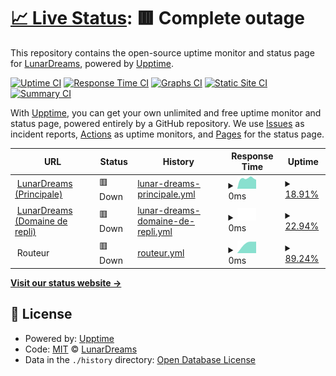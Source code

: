 # [📈 Live Status](https://stats.lunardreams.fr): <!--live status--> **🟥 Complete outage**

This repository contains the open-source uptime monitor and status page for [LunarDreams](https://lunardreams.fr), powered by [Upptime](https://github.com/upptime/upptime).

[![Uptime CI](https://github.com/lunar-d/WebStats/workflows/Uptime%20CI/badge.svg)](https://github.com/upptime/upptime/actions?query=workflow%3A%22Uptime+CI%22)
[![Response Time CI](https://github.com/lunar-d/WebStats/workflows/Response%20Time%20CI/badge.svg)](https://github.com/upptime/upptime/actions?query=workflow%3A%22Response+Time+CI%22)
[![Graphs CI](https://github.com/lunar-d/WebStats/workflows/Graphs%20CI/badge.svg)](https://github.com/upptime/upptime/actions?query=workflow%3A%22Graphs+CI%22)
[![Static Site CI](https://github.com/lunar-d/WebStats/workflows/Static%20Site%20CI/badge.svg)](https://github.com/upptime/upptime/actions?query=workflow%3A%22Static+Site+CI%22)
[![Summary CI](https://github.com/lunar-d/WebStats/workflows/Summary%20CI/badge.svg)](https://github.com/upptime/upptime/actions?query=workflow%3A%22Summary+CI%22)

With [Upptime](https://upptime.js.org), you can get your own unlimited and free uptime monitor and status page, powered entirely by a GitHub repository. We use [Issues](https://github.com/lunar-d/WebStats/issues) as incident reports, [Actions](https://github.com/lunar-d/WebStats/actions) as uptime monitors, and [Pages](https://stats.lunardreams.fr) for the status page.

<!--start: status pages-->
<!-- This summary is generated by Upptime (https://github.com/upptime/upptime) -->
<!-- Do not edit this manually, your changes will be overwritten -->
<!-- prettier-ignore -->
| URL | Status | History | Response Time | Uptime |
| --- | ------ | ------- | ------------- | ------ |
| <img alt="" src="https://favicons.githubusercontent.com/lunardreams.fr" height="13"> [LunarDreams (Principale)](https://lunardreams.fr) | 🟥 Down | [lunar-dreams-principale.yml](https://github.com/lunar-d/WebStats/commits/HEAD/history/lunar-dreams-principale.yml) | <details><summary><img alt="Response time graph" src="./graphs/lunar-dreams-principale/response-time-week.png" height="20"> 0ms</summary><br><a href="https://stats.lunardreams.fr/history/lunar-dreams-principale"><img alt="Response time 0" src="https://img.shields.io/endpoint?url=https%3A%2F%2Fraw.githubusercontent.com%2Flunar-d%2FWebStats%2FHEAD%2Fapi%2Flunar-dreams-principale%2Fresponse-time.json"></a><br><a href="https://stats.lunardreams.fr/history/lunar-dreams-principale"><img alt="24-hour response time 0" src="https://img.shields.io/endpoint?url=https%3A%2F%2Fraw.githubusercontent.com%2Flunar-d%2FWebStats%2FHEAD%2Fapi%2Flunar-dreams-principale%2Fresponse-time-day.json"></a><br><a href="https://stats.lunardreams.fr/history/lunar-dreams-principale"><img alt="7-day response time 0" src="https://img.shields.io/endpoint?url=https%3A%2F%2Fraw.githubusercontent.com%2Flunar-d%2FWebStats%2FHEAD%2Fapi%2Flunar-dreams-principale%2Fresponse-time-week.json"></a><br><a href="https://stats.lunardreams.fr/history/lunar-dreams-principale"><img alt="30-day response time 0" src="https://img.shields.io/endpoint?url=https%3A%2F%2Fraw.githubusercontent.com%2Flunar-d%2FWebStats%2FHEAD%2Fapi%2Flunar-dreams-principale%2Fresponse-time-month.json"></a><br><a href="https://stats.lunardreams.fr/history/lunar-dreams-principale"><img alt="1-year response time 0" src="https://img.shields.io/endpoint?url=https%3A%2F%2Fraw.githubusercontent.com%2Flunar-d%2FWebStats%2FHEAD%2Fapi%2Flunar-dreams-principale%2Fresponse-time-year.json"></a></details> | <details><summary><a href="https://stats.lunardreams.fr/history/lunar-dreams-principale">18.91%</a></summary><a href="https://stats.lunardreams.fr/history/lunar-dreams-principale"><img alt="All-time uptime 18.91%" src="https://img.shields.io/endpoint?url=https%3A%2F%2Fraw.githubusercontent.com%2Flunar-d%2FWebStats%2FHEAD%2Fapi%2Flunar-dreams-principale%2Fuptime.json"></a><br><a href="https://stats.lunardreams.fr/history/lunar-dreams-principale"><img alt="24-hour uptime 18.91%" src="https://img.shields.io/endpoint?url=https%3A%2F%2Fraw.githubusercontent.com%2Flunar-d%2FWebStats%2FHEAD%2Fapi%2Flunar-dreams-principale%2Fuptime-day.json"></a><br><a href="https://stats.lunardreams.fr/history/lunar-dreams-principale"><img alt="7-day uptime 18.91%" src="https://img.shields.io/endpoint?url=https%3A%2F%2Fraw.githubusercontent.com%2Flunar-d%2FWebStats%2FHEAD%2Fapi%2Flunar-dreams-principale%2Fuptime-week.json"></a><br><a href="https://stats.lunardreams.fr/history/lunar-dreams-principale"><img alt="30-day uptime 18.91%" src="https://img.shields.io/endpoint?url=https%3A%2F%2Fraw.githubusercontent.com%2Flunar-d%2FWebStats%2FHEAD%2Fapi%2Flunar-dreams-principale%2Fuptime-month.json"></a><br><a href="https://stats.lunardreams.fr/history/lunar-dreams-principale"><img alt="1-year uptime 18.91%" src="https://img.shields.io/endpoint?url=https%3A%2F%2Fraw.githubusercontent.com%2Flunar-d%2FWebStats%2FHEAD%2Fapi%2Flunar-dreams-principale%2Fuptime-year.json"></a></details>
| <img alt="" src="https://favicons.githubusercontent.com/lunard.ynh.fr" height="13"> [LunarDreams (Domaine de repli)](https://lunard.ynh.fr/) | 🟥 Down | [lunar-dreams-domaine-de-repli.yml](https://github.com/lunar-d/WebStats/commits/HEAD/history/lunar-dreams-domaine-de-repli.yml) | <details><summary><img alt="Response time graph" src="./graphs/lunar-dreams-domaine-de-repli/response-time-week.png" height="20"> 0ms</summary><br><a href="https://stats.lunardreams.fr/history/lunar-dreams-domaine-de-repli"><img alt="Response time 0" src="https://img.shields.io/endpoint?url=https%3A%2F%2Fraw.githubusercontent.com%2Flunar-d%2FWebStats%2FHEAD%2Fapi%2Flunar-dreams-domaine-de-repli%2Fresponse-time.json"></a><br><a href="https://stats.lunardreams.fr/history/lunar-dreams-domaine-de-repli"><img alt="24-hour response time 0" src="https://img.shields.io/endpoint?url=https%3A%2F%2Fraw.githubusercontent.com%2Flunar-d%2FWebStats%2FHEAD%2Fapi%2Flunar-dreams-domaine-de-repli%2Fresponse-time-day.json"></a><br><a href="https://stats.lunardreams.fr/history/lunar-dreams-domaine-de-repli"><img alt="7-day response time 0" src="https://img.shields.io/endpoint?url=https%3A%2F%2Fraw.githubusercontent.com%2Flunar-d%2FWebStats%2FHEAD%2Fapi%2Flunar-dreams-domaine-de-repli%2Fresponse-time-week.json"></a><br><a href="https://stats.lunardreams.fr/history/lunar-dreams-domaine-de-repli"><img alt="30-day response time 0" src="https://img.shields.io/endpoint?url=https%3A%2F%2Fraw.githubusercontent.com%2Flunar-d%2FWebStats%2FHEAD%2Fapi%2Flunar-dreams-domaine-de-repli%2Fresponse-time-month.json"></a><br><a href="https://stats.lunardreams.fr/history/lunar-dreams-domaine-de-repli"><img alt="1-year response time 0" src="https://img.shields.io/endpoint?url=https%3A%2F%2Fraw.githubusercontent.com%2Flunar-d%2FWebStats%2FHEAD%2Fapi%2Flunar-dreams-domaine-de-repli%2Fresponse-time-year.json"></a></details> | <details><summary><a href="https://stats.lunardreams.fr/history/lunar-dreams-domaine-de-repli">22.94%</a></summary><a href="https://stats.lunardreams.fr/history/lunar-dreams-domaine-de-repli"><img alt="All-time uptime 22.94%" src="https://img.shields.io/endpoint?url=https%3A%2F%2Fraw.githubusercontent.com%2Flunar-d%2FWebStats%2FHEAD%2Fapi%2Flunar-dreams-domaine-de-repli%2Fuptime.json"></a><br><a href="https://stats.lunardreams.fr/history/lunar-dreams-domaine-de-repli"><img alt="24-hour uptime 22.94%" src="https://img.shields.io/endpoint?url=https%3A%2F%2Fraw.githubusercontent.com%2Flunar-d%2FWebStats%2FHEAD%2Fapi%2Flunar-dreams-domaine-de-repli%2Fuptime-day.json"></a><br><a href="https://stats.lunardreams.fr/history/lunar-dreams-domaine-de-repli"><img alt="7-day uptime 22.94%" src="https://img.shields.io/endpoint?url=https%3A%2F%2Fraw.githubusercontent.com%2Flunar-d%2FWebStats%2FHEAD%2Fapi%2Flunar-dreams-domaine-de-repli%2Fuptime-week.json"></a><br><a href="https://stats.lunardreams.fr/history/lunar-dreams-domaine-de-repli"><img alt="30-day uptime 22.94%" src="https://img.shields.io/endpoint?url=https%3A%2F%2Fraw.githubusercontent.com%2Flunar-d%2FWebStats%2FHEAD%2Fapi%2Flunar-dreams-domaine-de-repli%2Fuptime-month.json"></a><br><a href="https://stats.lunardreams.fr/history/lunar-dreams-domaine-de-repli"><img alt="1-year uptime 22.94%" src="https://img.shields.io/endpoint?url=https%3A%2F%2Fraw.githubusercontent.com%2Flunar-d%2FWebStats%2FHEAD%2Fapi%2Flunar-dreams-domaine-de-repli%2Fuptime-year.json"></a></details>
| <img alt="" src="https://favicons.githubusercontent.com/null" height="13"> Routeur | 🟥 Down | [routeur.yml](https://github.com/lunar-d/WebStats/commits/HEAD/history/routeur.yml) | <details><summary><img alt="Response time graph" src="./graphs/routeur/response-time-week.png" height="20"> 0ms</summary><br><a href="https://stats.lunardreams.fr/history/routeur"><img alt="Response time 0" src="https://img.shields.io/endpoint?url=https%3A%2F%2Fraw.githubusercontent.com%2Flunar-d%2FWebStats%2FHEAD%2Fapi%2Frouteur%2Fresponse-time.json"></a><br><a href="https://stats.lunardreams.fr/history/routeur"><img alt="24-hour response time 0" src="https://img.shields.io/endpoint?url=https%3A%2F%2Fraw.githubusercontent.com%2Flunar-d%2FWebStats%2FHEAD%2Fapi%2Frouteur%2Fresponse-time-day.json"></a><br><a href="https://stats.lunardreams.fr/history/routeur"><img alt="7-day response time 0" src="https://img.shields.io/endpoint?url=https%3A%2F%2Fraw.githubusercontent.com%2Flunar-d%2FWebStats%2FHEAD%2Fapi%2Frouteur%2Fresponse-time-week.json"></a><br><a href="https://stats.lunardreams.fr/history/routeur"><img alt="30-day response time 0" src="https://img.shields.io/endpoint?url=https%3A%2F%2Fraw.githubusercontent.com%2Flunar-d%2FWebStats%2FHEAD%2Fapi%2Frouteur%2Fresponse-time-month.json"></a><br><a href="https://stats.lunardreams.fr/history/routeur"><img alt="1-year response time 0" src="https://img.shields.io/endpoint?url=https%3A%2F%2Fraw.githubusercontent.com%2Flunar-d%2FWebStats%2FHEAD%2Fapi%2Frouteur%2Fresponse-time-year.json"></a></details> | <details><summary><a href="https://stats.lunardreams.fr/history/routeur">89.24%</a></summary><a href="https://stats.lunardreams.fr/history/routeur"><img alt="All-time uptime 89.24%" src="https://img.shields.io/endpoint?url=https%3A%2F%2Fraw.githubusercontent.com%2Flunar-d%2FWebStats%2FHEAD%2Fapi%2Frouteur%2Fuptime.json"></a><br><a href="https://stats.lunardreams.fr/history/routeur"><img alt="24-hour uptime 89.24%" src="https://img.shields.io/endpoint?url=https%3A%2F%2Fraw.githubusercontent.com%2Flunar-d%2FWebStats%2FHEAD%2Fapi%2Frouteur%2Fuptime-day.json"></a><br><a href="https://stats.lunardreams.fr/history/routeur"><img alt="7-day uptime 89.24%" src="https://img.shields.io/endpoint?url=https%3A%2F%2Fraw.githubusercontent.com%2Flunar-d%2FWebStats%2FHEAD%2Fapi%2Frouteur%2Fuptime-week.json"></a><br><a href="https://stats.lunardreams.fr/history/routeur"><img alt="30-day uptime 89.24%" src="https://img.shields.io/endpoint?url=https%3A%2F%2Fraw.githubusercontent.com%2Flunar-d%2FWebStats%2FHEAD%2Fapi%2Frouteur%2Fuptime-month.json"></a><br><a href="https://stats.lunardreams.fr/history/routeur"><img alt="1-year uptime 89.24%" src="https://img.shields.io/endpoint?url=https%3A%2F%2Fraw.githubusercontent.com%2Flunar-d%2FWebStats%2FHEAD%2Fapi%2Frouteur%2Fuptime-year.json"></a></details>

<!--end: status pages-->

[**Visit our status website →**](https://stats.lunardreams.fr)

## 📄 License

- Powered by: [Upptime](https://github.com/upptime/upptime)
- Code: [MIT](./LICENSE) © [LunarDreams](https://lunardreams.fr)
- Data in the `./history` directory: [Open Database License](https://opendatacommons.org/licenses/odbl/1-0/)
